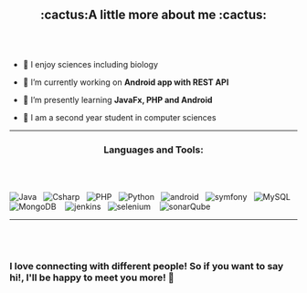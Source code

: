 <h2 align="center">:cactus:A little more about me :cactus:</h2>
<br><br>

- :leaves: I enjoy sciences including biology

- 💜 I’m currently working on **Android app with REST API**

- 👾 I’m presently learning **JavaFx, PHP and Android**

- 🌴 I am a second year student in computer sciences        

<hr>
<h3 align="center">Languages and Tools:</h3>
<br><br>

![Java](https://img.shields.io/badge/-Java-333333?style=flat&logo=Java) &nbsp;
 ![Csharp](https://img.shields.io/badge/-Cshp-333333?style=flat&logo=C%2B%2B) &nbsp;
 ![PHP](https://img.shields.io/badge/-Php-333333?style=flat&logo=php) &nbsp;
  ![Python](https://img.shields.io/badge/-Python-333333?style=flat&logo=Python) &nbsp;
  ![android](https://img.shields.io/badge/-Android-333333?style=flat&logo=android) &nbsp;
  ![symfony](https://img.shields.io/badge/-symfony-333333?style=flat&logo=symfony) &nbsp;
 ![MySQL](https://img.shields.io/badge/-MySQL-333333?style=flat&logo=mysql) &nbsp;&nbsp;![MongoDB](https://img.shields.io/badge/-MongoDB-333333?style=flat&logo=mongodb) &nbsp;&nbsp;
 ![jenkins](https://img.shields.io/badge/-jenkins-333333?style=flat&logo=jenkins) &nbsp; ![selenium](https://img.shields.io/badge/-selenium-333333?style=flat&logo=selenium) &nbsp;&nbsp;
 ![sonarQube](https://img.shields.io/badge/-sonarQube-333333?style=flat&logo=sonarQube)

<hr><br><br>


<h3>I love connecting with different people! So if you want to say hi!, I'll be happy to meet you more! 🌾</h3>          

